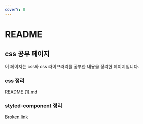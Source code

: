 ```yaml
---
coverY: 0
---
```


# README

## css 공부 페이지

이 페이지는 css와 css 라이브러리를 공부한 내용을 정리한 페이지입니다.

### css 정리

[README (1).md](<README (1).md> "mention")

### styled-component 정리

[Broken link](broken-reference "mention")
